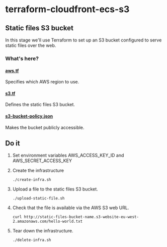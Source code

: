 # terraform-cloudfront-ecs-s3

## Static files S3 bucket

In this stage we'll use Terraform to set up an S3 bucket configured to serve static files over the web.

### What's here?

#### [aws.tf](aws/aws.tf)

Specifies which AWS region to use.

#### [s3.tf](aws/s3.tf)

Defines the static files S3 bucket.

#### [s3-bucket-policy.json](aws/s3-bucket-policy.json)

Makes the bucket publicly accessible.

## Do it

1. Set environment variables AWS_ACCESS_KEY_ID and AWS_SECRET_ACCESS_KEY

2. Create the infrastructure

    ```
    ./create-infra.sh
    ``` 

3. Upload a file to the static files S3 bucket.

    ```
    ./upload-static-file.sh
    ```

4. Check that the file is available via the AWS S3 web URL.

    ```
    curl http://static-files-bucket-name.s3-website-eu-west-2.amazonaws.com/hello-world.txt
    ```

7. Tear down the infrastructure.

    ```
    ./delete-infra.sh
    ``` 
